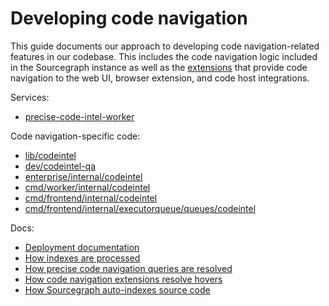 # Developing code navigation

This guide documents our approach to developing code navigation-related features in our codebase. This includes the code navigation logic included in the Sourcegraph instance as well as the [extensions](https://github.com/sourcegraph/code-intel-extensions) that provide code navigation to the web UI, browser extension, and code host integrations.

Services:

- [precise-code-intel-worker](https://github.com/khulnasoft/khulnasoft/blob/main/cmd/precise-code-intel-worker/README.md)

Code navigation-specific code:

- [lib/codeintel](https://github.com/khulnasoft/khulnasoft/tree/main/lib/codeintel)
- [dev/codeintel-qa](https://github.com/khulnasoft/khulnasoft/tree/main/dev/codeintel-qa)
- [enterprise/internal/codeintel](https://github.com/khulnasoft/khulnasoft/tree/main/enterprise/internal/codeintel)
- [cmd/worker/internal/codeintel](https://github.com/khulnasoft/khulnasoft/tree/main/cmd/worker/internal/codeintel)
- [cmd/frontend/internal/codeintel](https://github.com/khulnasoft/khulnasoft/tree/main/cmd/frontend/internal/codeintel)
- [cmd/frontend/internal/executorqueue/queues/codeintel](https://github.com/khulnasoft/khulnasoft/tree/main/cmd/frontend/internal/executorqueue/queues/codeintel)

Docs:

- [Deployment documentation](deployment.md)
- [How indexes are processed](uploads.md)
- [How precise code navigation queries are resolved](queries.md)
- [How code navigation extensions resolve hovers](extensions.md)
- [How Sourcegraph auto-indexes source code](auto-indexing.md)
